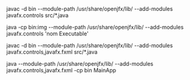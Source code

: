 javac -d bin --module-path /usr/share/openjfx/lib/ --add-modules javafx.controls src/*.java

java -cp bin:img --module-path /usr/share/openjfx/lib/ --add-modules javafx.controls 'nom Executable'




javac -d bin --module-path /usr/share/openjfx/lib/ --add-modules javafx.controls,javafx.fxml src/*.java

java --module-path /usr/share/openjfx/lib/ --add-modules javafx.controls,javafx.fxml -cp bin MainApp
